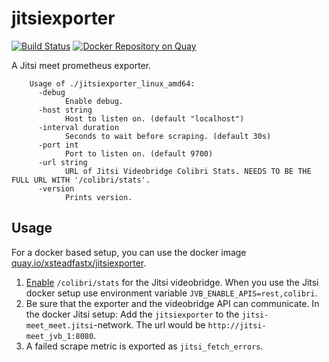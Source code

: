 # jitsiexporter

[![Build Status](https://cloud.drone.io/api/badges/xsteadfastx/jitsiexporter/status.svg)](https://cloud.drone.io/xsteadfastx/jitsiexporter)
[![Docker Repository on Quay](https://quay.io/repository/xsteadfastx/jitsiexporter/status "Docker Repository on Quay")](https://quay.io/repository/xsteadfastx/jitsiexporter)

A Jitsi meet prometheus exporter.

        Usage of ./jitsiexporter_linux_amd64:
          -debug
                Enable debug.
          -host string
                Host to listen on. (default "localhost")
          -interval duration
                Seconds to wait before scraping. (default 30s)
          -port int
                Port to listen on. (default 9700)
          -url string
                URL of Jitsi Videobridge Colibri Stats. NEEDS TO BE THE FULL URL WITH '/colibri/stats'.
          -version
                Prints version.

## Usage

For a docker based setup, you can use the docker image [quay.io/xsteadfastx/jitsiexporter](https://quay.io/repository/xsteadfastx/jitsiexporter).

1. [Enable](https://github.com/jitsi/jitsi-videobridge/blob/master/doc/statistics.md) `/colibri/stats` for the Jitsi videobridge. When you use the Jitsi docker setup use environment variable `JVB_ENABLE_APIS=rest,colibri`.
2. Be sure that the exporter and the videobridge API can communicate. In the docker Jitsi setup: Add the `jitsiexporter` to the `jitsi-meet_meet.jitsi`-network. The url would be `http://jitsi-meet_jvb_1:8080`.
3. A failed scrape metric is exported as `jitsi_fetch_errors`.
